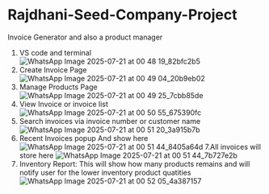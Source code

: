 # Rajdhani-Seed-Company-Project
Invoice Generator and also a product manager
1. VS code and terminal
![WhatsApp Image 2025-07-21 at 00 48 19_82bfc2b5](https://github.com/user-attachments/assets/9d506ff4-66bb-4002-aca8-de61486222eb)
2. Create Invoice Page
![WhatsApp Image 2025-07-21 at 00 49 04_20b9eb02](https://github.com/user-attachments/assets/ed3dd5b7-d107-42c7-a5d5-7377bcabb6ca)
3. Manage Products Page
![WhatsApp Image 2025-07-21 at 00 49 25_7cbb85de](https://github.com/user-attachments/assets/efb927fb-dec6-467a-a576-5710c194eb9b)
4. View Invoice or invoice list
![WhatsApp Image 2025-07-21 at 00 50 55_675390fc](https://github.com/user-attachments/assets/b1902bb8-4e2a-45c3-adc6-18ce95c80d37)
5. Search invoices via invoice number or customer name
   ![WhatsApp Image 2025-07-21 at 00 51 20_3a915b7b](https://github.com/user-attachments/assets/b9d0ea1f-8567-4b41-ae34-691df46722de)
6. Recent Invoices popup And show here
   ![WhatsApp Image 2025-07-21 at 00 51 44_8405a64d](https://github.com/user-attachments/assets/c92d0a19-27c8-4edd-a2cc-92feca5185a0)
7.All invoices will store here
![WhatsApp Image 2025-07-21 at 00 51 44_7b727e2b](https://github.com/user-attachments/assets/6d9ee460-6679-4a1f-821a-b7257ab79f27)
8. Inventory Report: This will show how many products remains and will notify user for the lower inventory product quatities
   ![WhatsApp Image 2025-07-21 at 00 52 05_4a387157](https://github.com/user-attachments/assets/25853042-27a5-4ffa-8328-c638e9249935)


